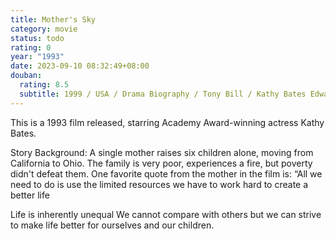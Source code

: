```yaml
---
title: Mother's Sky
category: movie
status: todo
rating: 0
year: "1993"
date: 2023-09-10 08:32:49+08:00
douban:
  rating: 8.5
  subtitle: 1999 / USA / Drama Biography / Tony Bill / Kathy Bates Edward Furlong
---
```


This is a 1993 film released, starring Academy Award-winning actress Kathy Bates.

Story Background:
A single mother raises six children alone, moving from California to Ohio. The family is very poor, experiences a fire, but poverty didn't defeat them.
One favorite quote from the mother in the film is:
“All we need to do
is use the limited resources we have
to work hard to create a better life

Life is inherently unequal
We cannot compare with others
but we can strive to make life better for ourselves and our children.
